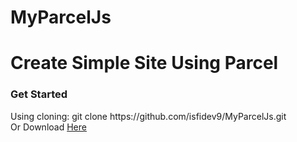 # MyParcelJs
# Create Simple Site Using Parcel
<h3>Get Started</h3>
Using cloning:  git clone https://github.com/isfidev9/MyParcelJs.git<br>
Or Download <a href="https://github.com/isfidev9/MyParcelJs/archive/master.zip">Here</a>
